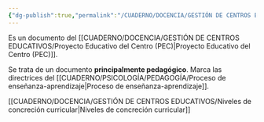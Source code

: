 ```yaml
---
{"dg-publish":true,"permalink":"/CUADERNO/DOCENCIA/GESTIÓN DE CENTROS EDUCATIVOS/Proyecto Curricular del Centro educativo (PCC)/"}
---
```


Es un documento del [[CUADERNO/DOCENCIA/GESTIÓN DE CENTROS EDUCATIVOS/Proyecto Educativo del Centro (PEC)\|Proyecto Educativo del Centro (PEC)]].

Se trata de un documento **principalmente pedagógico**. Marca las directrices del [[CUADERNO/PSICOLOGÍA/PEDAGOGÍA/Proceso de enseñanza-aprendizaje\|Proceso de enseñanza-aprendizaje]].

[[CUADERNO/DOCENCIA/GESTIÓN DE CENTROS EDUCATIVOS/Niveles de concreción curricular\|Niveles de concreción curricular]]